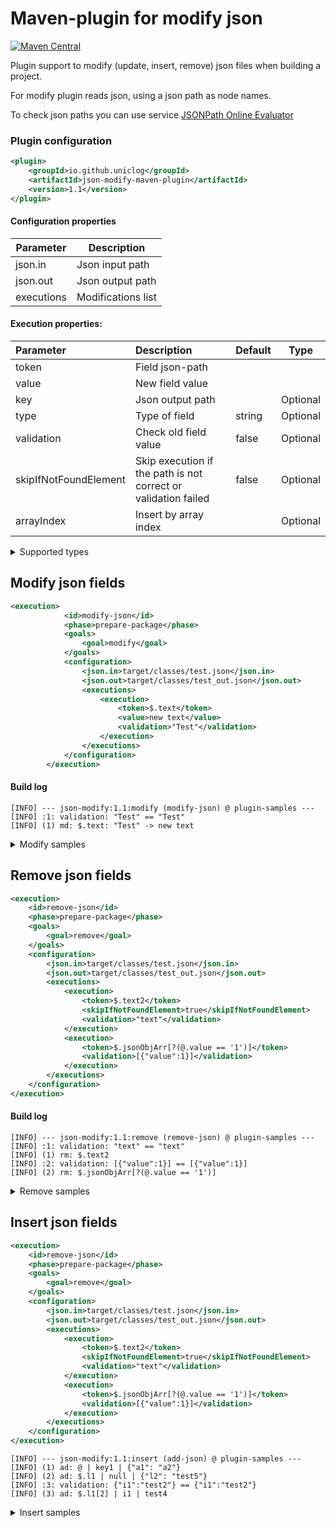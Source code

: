 # Maven-plugin for modify json

[![Maven Central](https://img.shields.io/maven-central/v/io.github.uniclog/json-modify-maven-plugin)](https://mvnrepository.com/artifact/io.github.uniclog/json-modify-maven-plugin)

Plugin support to modify (update, insert, remove) json files when building a project.

For modify plugin reads json, using a json path as node names.

To check json paths you can use service [JSONPath Online Evaluator](https://jsonpath.com/)

### Plugin configuration

```xml
<plugin>
    <groupId>io.github.uniclog</groupId>
    <artifactId>json-modify-maven-plugin</artifactId>
    <version>1.1</version>
</plugin>
``` 

#### Configuration properties

| Parameter  | Description        |
|------------|--------------------|
| json.in    | Json input path    |
| json.out   | Json output path   |
| executions | Modifications list |

#### Execution properties:

| Parameter             | Description                                                    | Default | Type     |
|:----------------------|:---------------------------------------------------------------|---------|----------|
| token                 | Field json-path                                                |         |          |
| value                 | New field value                                                |         |          |
| key                   | Json output path                                               |         | Optional |
| type                  | Type of field                                                  | string  | Optional |
| validation            | Check old field value                                          | false   | Optional |
| skipIfNotFoundElement | Skip execution if the path is not correct or validation failed | false   | Optional |
| arrayIndex            | Insert by array index                                          |         | Optional |

<details><summary>Supported types</summary>

| Supported Types | `type` property                                                | Example |
|:----------------|:---------------------------------------------------------------|---------|
| STRING          | Field json-path                                                |         |
| INTEGER         | New field value                                                |         |
| DOUBLE          | Json output path                                               |         |
| BOOLEAN         | Type of field                                                  |         |
| NULL            | Check old field value                                          |         |
| JSON            | Skip execution if the path is not correct or validation failed |         |

</details>

## Modify json fields

```xml
<execution>
            <id>modify-json</id>
            <phase>prepare-package</phase>
            <goals>
                <goal>modify</goal>
            </goals>
            <configuration>
                <json.in>target/classes/test.json</json.in>
                <json.out>target/classes/test_out.json</json.out>
                <executions>
                    <execution>
                        <token>$.text</token>
                        <value>new text</value>
                        <validation>"Test"</validation>
                    </execution>
                </executions>
            </configuration>
        </execution>
```

#### Build log

```log
[INFO] --- json-modify:1.1:modify (modify-json) @ plugin-samples ---
[INFO] :1: validation: "Test" == "Test"
[INFO] (1) md: $.text: "Test" -> new text
```

<details><summary>Modify samples</summary>

```xml
<build>
    <plugins>
        <plugin>
            <groupId>da.local.uniclog</groupId>
            <artifactId>json-modify-maven-plugin</artifactId> 
            <executions>
                <execution>
                    <id>parse-json-files</id>
                    <phase>prepare-package</phase>
                    <goals>
                        <goal>modify</goal>
                    </goals>
                    <configuration>
                        <json.in>target/classes/test.json</json.in>
                        <json.out>target/classes/test.json</json.out>
                        <executions>
                            <execution>
                                <token>$.text</token>
                                <value>new text</value>
                            </execution>
                            <execution>
                                <token>$.flag</token>
                                <value>false</value>
                                <type>boolean</type>
                            </execution>
                            <execution>
                                <token>$.number</token>
                                <value>2</value>
                                <type>integer</type>
                            </execution>
                            <execution>
                                <token>$.number2</token>
                                <value>2.2</value>
                                <type>double</type>
                            </execution>
                            <execution>
                                <token>$.null</token>
                                <type>null</type>
                            </execution>
                            <execution>
                                <token>$.emptyString</token>
                            </execution>
                            <execution>
                                <token>$.array</token>
                                <value>["t1","t2"]</value>
                                <type>json</type>
                            </execution>
                            <execution>
                                <token>$.modifyArray.[1]</token>
                                <value>arrayTest</value>
                            </execution>
                            <execution>
                                <token>$.data.jsonValue</token>
                                <value>{"text": "Test", "flag": true, "number": 1, "number2": 2.5, "d":{"r" : "t"}}
                                </value>
                                <type>json</type>
                            </execution>
                        </executions>
                    </configuration>
                </execution>
            </executions>
        </plugin>
    </plugins>
</build>
```
</details>

## Remove json fields
```xml
<execution>
    <id>remove-json</id>
    <phase>prepare-package</phase>
    <goals>
        <goal>remove</goal>
    </goals>
    <configuration>
        <json.in>target/classes/test.json</json.in>
        <json.out>target/classes/test_out.json</json.out>
        <executions>
            <execution>
                <token>$.text2</token>
                <skipIfNotFoundElement>true</skipIfNotFoundElement>
                <validation>"text"</validation>
            </execution>
            <execution>
                <token>$.jsonObjArr[?(@.value == '1')]</token>
                <validation>[{"value":1}]</validation>
            </execution>
        </executions>
    </configuration>
</execution>
```
#### Build log

```log
[INFO] --- json-modify:1.1:remove (remove-json) @ plugin-samples ---
[INFO] :1: validation: "text" == "text"
[INFO] (1) rm: $.text2
[INFO] :2: validation: [{"value":1}] == [{"value":1}]
[INFO] (2) rm: $.jsonObjArr[?(@.value == '1')]
```

<details><summary>Remove samples</summary>

```xml
<plugins>
    <plugin>
        <groupId>da.local.uniclog</groupId>
        <artifactId>json-modify-maven-plugin</artifactId>
        <executions>
            <execution>
                <id>remove-json</id>
                <phase>prepare-package</phase>
                <goals>
                    <goal>remove</goal>
                </goals>
                <configuration>
                    <json.in>target/classes/test.json</json.in>
                    <json.out>target/classes/test_out.json</json.out>
                    <executions>
                        <execution>
                            <token>$.text2</token>
                            <skipIfNotFoundElement>true</skipIfNotFoundElement>
                            <validation>"text"</validation>
                        </execution>
                        <execution>
                            <token>$.jsonObjArr[?(@.value == '1')]</token>
                            <validation>[{"value":1}]</validation>
                        </execution>
                        <execution>
                            <token>$.jsonArr[1]</token>
                            <validation>"text"</validation>
                        </execution>
                        <execution>
                            <token>$.number2</token>
                            <validation>1.1</validation>
                        </execution>
                        <execution>
                            <token>$.flag</token>
                            <validation>true</validation>
                        </execution>
                        <execution>
                            <token>$.arr.null</token>
                        </execution>
                    </executions>
                </configuration>
            </execution>
        </executions>
    </plugin>
</plugins>
```

</details>

## Insert json fields

```xml
<execution>
    <id>remove-json</id>
    <phase>prepare-package</phase>
    <goals>
        <goal>remove</goal>
    </goals>
    <configuration>
        <json.in>target/classes/test.json</json.in>
        <json.out>target/classes/test_out.json</json.out>
        <executions>
            <execution>
                <token>$.text2</token>
                <skipIfNotFoundElement>true</skipIfNotFoundElement>
                <validation>"text"</validation>
            </execution>
            <execution>
                <token>$.jsonObjArr[?(@.value == '1')]</token>
                <validation>[{"value":1}]</validation>
            </execution>
        </executions>
    </configuration>
</execution>
```

```log
[INFO] --- json-modify:1.1:insert (add-json) @ plugin-samples ---
[INFO] (1) ad: @ | key1 | {"a1": "a2"}
[INFO] (2) ad: $.l1 | null | {"l2": "test5"}
[INFO] :3: validation: {"i1":"test2"} == {"i1":"test2"}
[INFO] (3) ad: $.l1[2] | i1 | test4
```

<details><summary>Insert samples</summary>

```xml
<plugins>
    <plugin>
        <groupId>da.local.uniclog</groupId>
        <artifactId>json-modify-maven-plugin</artifactId>
        <executions>
            <execution>
                <id>add-json</id>
                <phase>prepare-package</phase>
                <goals>
                    <goal>insert</goal>
                </goals>
                <configuration>
                    <json.in>target/classes/test.json</json.in>
                    <json.out>target/classes/test_out.json</json.out>
                    <executions>
                        <execution>
                            <token>@</token>
                            <key>key1</key>
                            <value>{"a1": "a2"}</value>
                            <type>json</type>
                        </execution>
                        <execution>
                            <token>$.l1</token>
                            <value>{"l2": "test5"}</value>
                            <type>json</type>
                            <arrayIndex>1</arrayIndex>
                        </execution>
                        <execution>
                            <token>$.l1[2]</token>
                            <key>i1</key>
                            <value>test4</value>
                            <validation>{"i1":"test2"}</validation>
                        </execution>
                        <execution>
                            <token>$.l1</token>
                            <type>null</type>
                        </execution>
                        <execution>
                            <token>$.l1</token>
                            <value>value1</value>
                        </execution>
                        <execution>
                            <token>$.l1</token>
                            <value>{"a1": "a2"}</value>
                            <type>json</type>
                        </execution>
                        <execution>
                            <token>@</token>
                            <key>key2</key>
                            <value>value1</value>
                        </execution>
                        <execution>
                            <token>$.jo</token>
                            <key>key3</key>
                            <value>value3</value>
                        </execution>
                        <execution>
                            <token>$.l1[2]</token>
                            <key>key4</key>
                            <value>value4</value>
                        </execution>
                    </executions>
                </configuration>
            </execution>
        </executions>
    </plugin>
</plugins>
```

</details>
